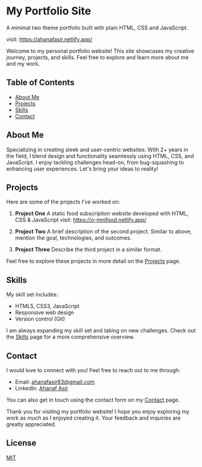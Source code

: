 # My Portfolio Site

A minimal two theme portfolio built with plain HTML, CSS and JavaScript.

visit: https://ahanafasir.netlify.app/

Welcome to my personal portfolio website! This site showcases my creative journey, projects, and skills. Feel free to explore and learn more about me and my work.

## Table of Contents

- [About Me](#about-me)
- [Projects](#projects)
- [Skills](#skills)
- [Contact](#contact)

## About Me

Specializing in creating sleek and user-centric websites. With 2+ years in the field, I blend design and functionality seamlessly using HTML, CSS, and JavaScript. I enjoy tackling challenges head-on, from bug-squashing to enhancing user experiences. Let's bring your ideas to reality!

## Projects

Here are some of the projects I've worked on:

1. **Project One**
   A static food subscription website developed with HTML, CSS & JavaScript
   visit: https://o-mnifood.netlify.app/

2. **Project Two**
   A brief description of the second project. Similar to above, mention the goal, technologies, and outcomes.

3. **Project Three**
   Describe the third project in a similar format.

Feel free to explore these projects in more detail on the [Projects](https://ahanafasir.netlify.app/projects) page.

## Skills

My skill set includes:

- HTML5, CSS3, JavaScript
- Responsive web design
- Version control (Git)

I am always expanding my skill set and taking on new challenges. Check out the [Skills](https://ahanafasir.netlify.app/skills) page for a more comprehensive overview.

## Contact

I would love to connect with you! Feel free to reach out to me through:

- Email: ahanafasir83@gmail.com
- LinkedIn: [Ahanaf Asir](https://www.linkedin.com/in/ahanafasir83)

You can also get in touch using the contact form on my [Contact](https://ahanafasir.netlify.app/contact) page.

Thank you for visiting my portfolio website! I hope you enjoy exploring my work as much as I enjoyed creating it. Your feedback and inquiries are greatly appreciated.

## License

[MIT](https://choosealicense.com/licenses/mit/)
